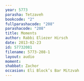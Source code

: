 ```yaml
---
year: 5773
parasha: Tetzaveh
bookcode: "2"
fullparashacode: "208"
parashacode: "208"
title: Moments
author: Rabbi Eliezer Hirsch
date: 2013-02-23
id: 57732081
filename: 5773-208-1
layout: audio
moment: 
shabbat: Zachor
occasion: Eli Block’s Bar Mitzvah
---
```

